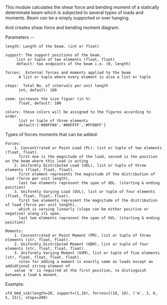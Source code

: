 This module calculates the shear force and bending moment of a statically determinate beam which is subjected to several types of loads and moments. Beam can be a simply supported or over hanging.

And creates shear force and bending moment diagram.


Parameters --
    
    length: Length of the beam. (int or float)
    
    support: The support positions of the beam.
         list or tuple of two elements (float, float)
         default: two endpoints of the beam i.e. (0, length)
         
    forces:  External forces and moments applied to the beam
          A list or tuple where every element is also a list or tuple
          
    steps:  Total No. of intervals per unit length
          int, default: 100

    zoom: increases the size figuer (in %)
          float, default: 100
            
    colors: these colors will be assigned to the figures according to order.
          list or tuple of three elements
          default:['#00FF00','#00FFFF','#FF00FF']
            
   
   
Types of forces moments that can be added: 

    Forces:
        1. Concentrrated or Point Load (PL): list or tuple of two elements (float, float).
          first one is the magnitude of the load, second is the position on the beam where this load is acting
        2. Uniformly Distributed Load (UDL), list or tuple of three elements (float, float, float).
          first element represents the magnitude of the distribution of load (force per unit length),
          last two elements represent the span of UDL. (starting & ending position)
        3. Uniformly Varying Load (UVL), list or tuple of four elements (float, float, float, float).
          first two elements represent the magnitude of the distribution of load (force per unit length),
          which is varying linearly (slope can be either positive or negative) along its span.
          last two elements represent the span of UVL. (starting & ending position)
        
    Moments:
        1. Concentrrated or Point Moment (PM), list or tuple of three elements (str, float, float).
        2. Uniformly Distributed Moment (UDM), list or tuple of four elements (str, float, float, float).
        3. Uniformly Varying Moment (UVM), list or tuple of five elements (str, float, float, float, float).
          rules for adding a moment is exactly same as loads except an addidtional string element of 
        value 'm' is required at the first position, to distinguish between a load & monent.
        
        
Example:
    
    sfd_bmd_ssb(length=20, support=(1,19), forces=[(10, 10), ('m', 3, 8, 5, 15)], steps=200)
